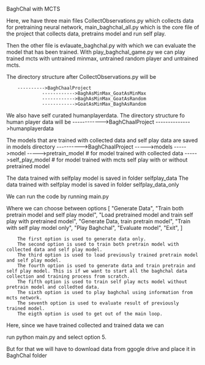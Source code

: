 BaghChal with MCTS

Here, we have three main files CollectObservations.py which collects data for pretraining neural network, main_baghchal_all.py which
is the core file of the project that collects data, pretrains model and run self play.

Then the other file is evlauate_baghchal.py with which we can evaluate the model that has been trained.
With play_baghchal_game.py we can play trained mcts with untrained minmax, untrained random player and untrained mcts.

The directory structure after CollectObservations.py will be

        ---------->BaghChaalProject
                 ------------>BaghAsMinMax_GoatAsMinMax
                 ------------>BaghAsMinMax_GoatAsRandom
                 ------------>GoatAsMinMax_BaghAsRandom

We also have self curated humanplayerdata. The directory structure fo human player data will be 
        ------------>BaghChaalProject
                -------------->humanplayerdata

The models that are trained with collected data and self play data are saved in models directory
        ---------->BaghChaalProject
                 ----->models
                    ----->model
                        ----->pretrain_model # for model trained with collected data
                        ----->self_play_model # for model trained with mcts self play with or without pretrained model
                        
The data trained with selfplay model is saved in folder selfplay_data
The data trained with selfplay model is saved in folder selfplay_data_only

We can run the code by running main.py

Where we can choose between options
        [
            "Generate Data",
            "Train both pretrain model and self play model",
            "Load pretrained model and train self play with pretrained model",
            "Generate Data, train pretrain model",
            "Train with self play model only",
            "Play Baghchal",
            "Evaluate model",
            "Exit",
        ]
        
        The first option is used to generate data only.
        The second option is used to train both pretrain model with collected data and self play model.
        The third option is used to load previously trained pretrain model and self play model.
        The fourth option is used to generate data and train pretrain and self play model. This is if we want to start all the baghchal data collection and training process from scratch.
        The fifth option is used to train self play mcts model without pretrain model and colledted data.
        The sixth option is used to play baghchal using information from mcts network.
        The seventh option is used to evaluate result of previously trained model.
        The eigth option is used to get out of the main loop.

Here, since we have trained collected and trained data we can

run python main.py and select option 5.

But for that we will have to download data from ggogle drive and place it in BaghChal folder
